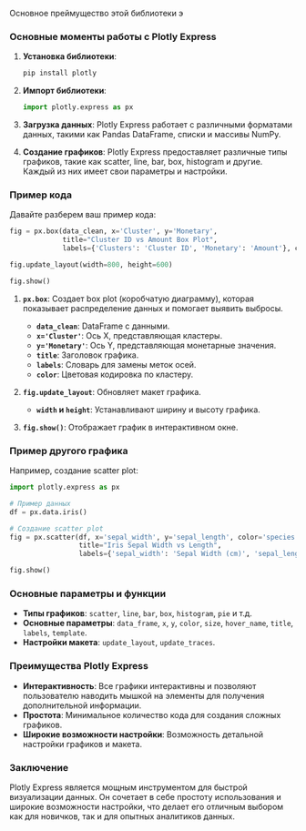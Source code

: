 Основное преймущество этой библиотеки э

### Основные моменты работы с Plotly Express

1. **Установка библиотеки**:
   ```python
   pip install plotly
   ```

2. **Импорт библиотеки**:
   ```python
   import plotly.express as px
   ```

3. **Загрузка данных**:
   Plotly Express работает с различными форматами данных, такими как Pandas DataFrame, списки и массивы NumPy.

4. **Создание графиков**:
   Plotly Express предоставляет различные типы графиков, такие как scatter, line, bar, box, histogram и другие. Каждый из них имеет свои параметры и настройки.

### Пример кода

Давайте разберем ваш пример кода:

```python
fig = px.box(data_clean, x='Cluster', y='Monetary',
             title="Cluster ID vs Amount Box Plot",
             labels={'Clusters': 'Cluster ID', 'Monetary': 'Amount'}, color = 'Cluster')

fig.update_layout(width=800, height=600)

fig.show()
```

1. **`px.box`**: Создает box plot (коробчатую диаграмму), которая показывает распределение данных и помогает выявить выбросы.
   - **`data_clean`**: DataFrame с данными.
   - **`x='Cluster'`**: Ось X, представляющая кластеры.
   - **`y='Monetary'`**: Ось Y, представляющая монетарные значения.
   - **`title`**: Заголовок графика.
   - **`labels`**: Словарь для замены меток осей.
   - **`color`**: Цветовая кодировка по кластеру.

2. **`fig.update_layout`**: Обновляет макет графика.
   - **`width` и `height`**: Устанавливают ширину и высоту графика.

3. **`fig.show()`**: Отображает график в интерактивном окне.

### Пример другого графика

Например, создание scatter plot:

```python
import plotly.express as px

# Пример данных
df = px.data.iris()

# Создание scatter plot
fig = px.scatter(df, x='sepal_width', y='sepal_length', color='species',
                 title="Iris Sepal Width vs Length",
                 labels={'sepal_width': 'Sepal Width (cm)', 'sepal_length': 'Sepal Length (cm)'})

fig.show()
```

### Основные параметры и функции

- **Типы графиков**: `scatter`, `line`, `bar`, `box`, `histogram`, `pie` и т.д.
- **Основные параметры**: `data_frame`, `x`, `y`, `color`, `size`, `hover_name`, `title`, `labels`, `template`.
- **Настройки макета**: `update_layout`, `update_traces`.

### Преимущества Plotly Express

- **Интерактивность**: Все графики интерактивны и позволяют пользователю наводить мышкой на элементы для получения дополнительной информации.
- **Простота**: Минимальное количество кода для создания сложных графиков.
- **Широкие возможности настройки**: Возможность детальной настройки графиков и макета.

### Заключение

Plotly Express является мощным инструментом для быстрой визуализации данных. Он сочетает в себе простоту использования и широкие возможности настройки, что делает его отличным выбором как для новичков, так и для опытных аналитиков данных.